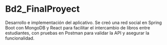 # Bd2_FinalProyect
Desarrollo e implementación del aplicativo. Se creó una red social en Spring Boot con MongoDB y React para facilitar el intercambio de libros entre estudiantes, con pruebas en Postman para validar la API y asegurar la funcionalidad.
